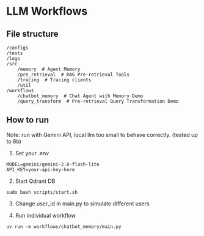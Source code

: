 # LLM Workflows

## File structure
```
/configs
/tests
/logs
/src
    /memory  # Agent Memory
    /pre_retrieval  # RAG Pre-retrieval Tools 
    /tracing  # Tracing clients
    /util
/workflows
    /chatbot_memory  # Chat Agent with Memory Demo
    /query_transform  # Pre-retrieval Query Transformation Demo
```


## How to run
Note: run with Gemini API, local llm too small to behave correctly. (tested up to 8b)

1. Set your .env
```.env
MODEL=gemini/gemini-2.0-flash-lite
API_KEY=your-api-key-here
```

2. Start Qdrant DB
```
sudo bash scripts/start.sh
```

3. Change user_id in main.py to simulate different users

4. Run individual workflow
```
uv run -m workflows/chatbot_memory/main.py
```